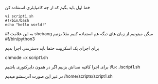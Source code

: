 خط اول باید بگیم که از چه کامپایلری استفاده کن

```script
vi script1.sh
#!/bin/bash
echo "hello world!"
```
#! به این علامت shebang میگن
میتونیم از زبان های دیگه هم استفاده کنیم
مثلا بزنیم 
#!/bin/python3


برای اجرای یک اسکریپت حتما باید دسترسی اجرا بدیم

chmode +x script1.sh

حالا برای اجرا کافیه صداش بزنیم
اگر در همون دایرکتوری باشیم:
./script1.sh

در غیر این صورت آدرسشو میدیم
/home/scripts/script1.sh 
